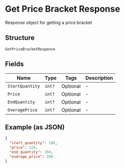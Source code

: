 
# Get Price Bracket Response

Response object for getting a price bracket

## Structure

`GetPriceBracketResponse`

## Fields

| Name | Type | Tags | Description |
|  --- | --- | --- | --- |
| `StartQuantity` | `int?` | Optional | - |
| `Price` | `int?` | Optional | - |
| `EndQuantity` | `int?` | Optional | - |
| `OveragePrice` | `int?` | Optional | - |

## Example (as JSON)

```json
{
  "start_quantity": 186,
  "price": 124,
  "end_quantity": 194,
  "overage_price": 208
}
```


